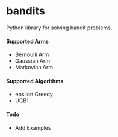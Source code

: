 # bandits
Python library for solving bandit problems.

#### Supported Arms
 * Bernoulli Arm
 * Gaussian Arm     
 * Markovian Arm

#### Supported Algorithms
 * epsilon Greedy
 * UCB1

#### Todo

 * Add Examples
